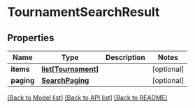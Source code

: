 # TournamentSearchResult

## Properties
Name | Type | Description | Notes
------------ | ------------- | ------------- | -------------
**items** | [**list[Tournament]**](Tournament.md) |  | [optional] 
**paging** | [**SearchPaging**](SearchPaging.md) |  | [optional] 

[[Back to Model list]](../README.md#documentation-for-models) [[Back to API list]](../README.md#documentation-for-api-endpoints) [[Back to README]](../README.md)

